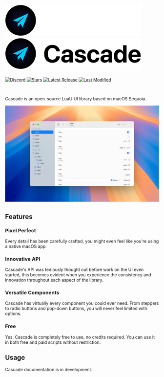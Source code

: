# ![Cascade span dark](assets/cascade_span_dark.png#gh-dark-mode-only) ![Cascade span light](assets/cascade_span_light.png#gh-light-mode-only)

[stars]: https://github.com/biggaboy212/Cascade/stargazers
[lastrel]: https://github.com/biggaboy212/Cascade/releases/latest
[lastcom]: https://github.com/biggaboy212/Cascade/commits
[disc]: https://discord.gg/2cB4vBAEWk

[badges/stars]: https://img.shields.io/github/stars/biggaboy212/Cascade?label=Stars&logo=GitHub
[badges/lastrel]: https://img.shields.io/github/v/release/biggaboy212/Cascade?label=Latest%20Release
[badges/lastcom]: https://img.shields.io/github/last-commit/biggaboy212/Cascade?label=Last%20Modifed
[badges/disc]: https://img.shields.io/discord/1384338360012898406?&label=Discord

[![Discord][badges/disc]][disc]
[![Stars][badges/stars]][stars]
[![Latest Release][badges/lastrel]][lastrel]
[![Last Modified][badges/lastcom]][lastcom]

</br>

Cascade is an open-source LuaU UI library based on macOS Sequoia.

![Cascade](assets/cascade_show.png)

## Features

### Pixel Perfect

Every detail has been carefully crafted, you might even feel like you're using a native macOS app.

### Innovative API

Cascade's API was tediously thought out before work on the UI even started, this becomes evident when you experience the consistency and innovation throughout each aspect of the library.

### Versatile Components

Cascade has virtually every component you could ever need. From steppers to radio buttons and pop-down buttons, you will never feel limited with options.

### Free

Yes, Cascade is completely free to use, no credits required. You can use it in both free and paid scripts without restriction.

## Usage

Cascade documentation is in development.
